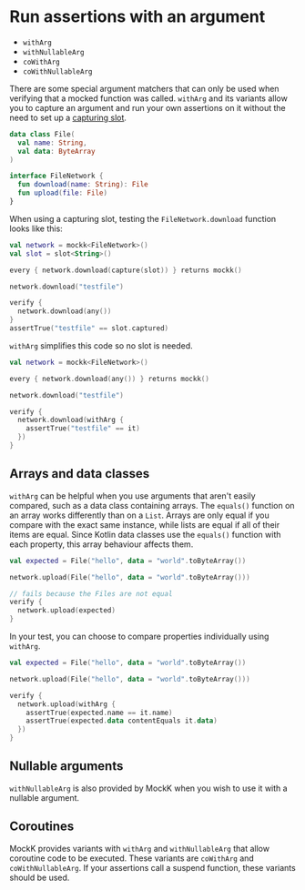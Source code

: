 # Run assertions with an argument

- `withArg`
- `withNullableArg`
- `coWithArg`
- `coWithNullableArg`

There are some special argument matchers that can only be used when verifying that a mocked function was called. `withArg` and its variants allow you to capture an argument and run your own assertions on it without the need to set up a [capturing slot](capture.md).

```kotlin
data class File(
  val name: String,
  val data: ByteArray
)

interface FileNetwork {
  fun download(name: String): File
  fun upload(file: File)
}
```

When using a capturing slot, testing the `FileNetwork.download` function looks like this:

```kotlin
val network = mockk<FileNetwork>()
val slot = slot<String>()

every { network.download(capture(slot)) } returns mockk()

network.download("testfile")

verify {
  network.download(any())
}
assertTrue("testfile" == slot.captured)
```

`withArg` simplifies this code so no slot is needed.

```kotlin
val network = mockk<FileNetwork>()

every { network.download(any()) } returns mockk()

network.download("testfile")

verify {
  network.download(withArg {
    assertTrue("testfile" == it)
  })
}
```

## Arrays and data classes

`withArg` can be helpful when you use arguments that aren't easily compared, such as a data class containing arrays. The `equals()` function on an array works differently than on a `List`. Arrays are only equal if you compare with the exact same instance, while lists are equal if all of their items are equal. Since Kotlin data classes use the `equals()` function with each property, this array behaviour affects them.

```kotlin
val expected = File("hello", data = "world".toByteArray())

network.upload(File("hello", data = "world".toByteArray()))

// fails because the Files are not equal
verify {
  network.upload(expected)
}
```

In your test, you can choose to compare properties individually using `withArg`.

```kotlin
val expected = File("hello", data = "world".toByteArray())

network.upload(File("hello", data = "world".toByteArray()))

verify {
  network.upload(withArg {
    assertTrue(expected.name == it.name)
    assertTrue(expected.data contentEquals it.data)
  })
}
```

## Nullable arguments

`withNullableArg` is also provided by MockK when you wish to use it with a nullable argument.

## Coroutines

MockK provides variants with `withArg` and `withNullableArg` that allow coroutine code to be executed. These variants are `coWithArg` and `coWithNullableArg`. If your assertions call a suspend function, these variants should be used.
